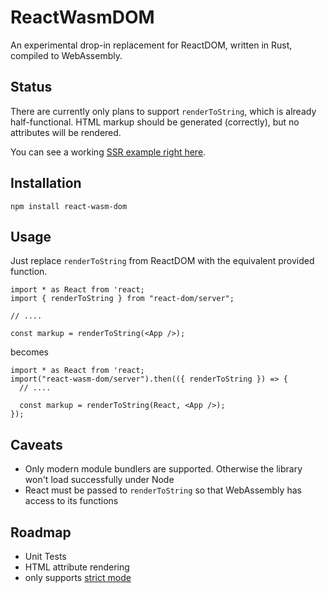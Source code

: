 # ReactWasmDOM

An experimental drop-in replacement for ReactDOM, written in Rust, compiled to WebAssembly.

## Status

There are currently only plans to support `renderToString`, which is already half-functional.
HTML markup should be generated (correctly), but no attributes will be rendered.

You can see a working [SSR example right here](./examples/ssr).

## Installation

`npm install react-wasm-dom`

## Usage

Just replace `renderToString` from ReactDOM with the equivalent provided function.

```tsx
import * as React from 'react;
import { renderToString } from "react-dom/server";

// ....

const markup = renderToString(<App />);
```

becomes

```tsx
import * as React from 'react;
import("react-wasm-dom/server").then(({ renderToString }) => {
  // ....

  const markup = renderToString(React, <App />);
});
```

## Caveats

- Only modern module bundlers are supported. Otherwise the library won't load successfully under Node
- React must be passed to `renderToString` so that WebAssembly has access to its functions

## Roadmap

- Unit Tests
- HTML attribute rendering
- only supports [strict mode](https://reactjs.org/docs/strict-mode.html)
